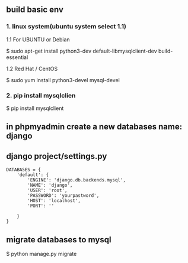 ## build basic env 


### 1. linux system(ubuntu system select 1.1)

1.1 For UBUNTU or Debian

$ sudo apt-get install python3-dev default-libmysqlclient-dev build-essential

1.2 Red Hat / CentOS

$ sudo yum install python3-devel mysql-devel

### 2. pip install mysqlclien

$ pip install mysqlclient

## in phpmyadmin create a new databases name: django

## django project/settings.py


```
DATABASES = {
    'default': {
        'ENGINE': 'django.db.backends.mysql',
        'NAME': 'django',
        'USER': 'root',
        'PASSWORD': 'yourpastword',
        'HOST': 'localhost',
        'PORT': ''

    }
}

```

## migrate databases to mysql

$ python manage.py migrate


